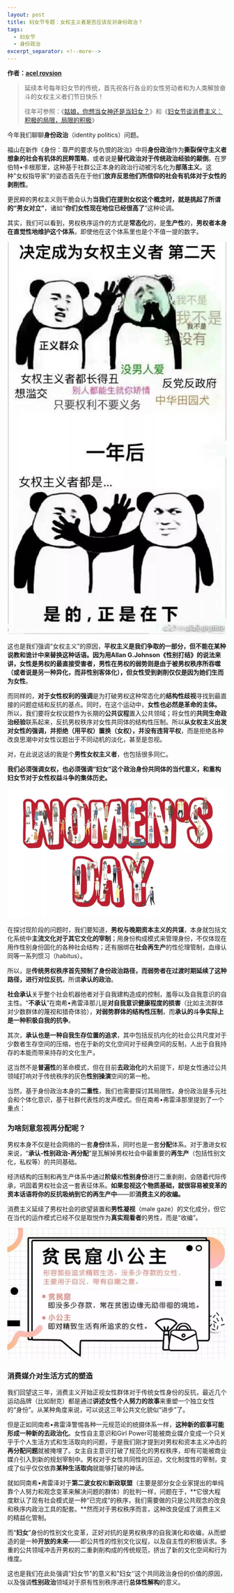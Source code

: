 ```yaml
---
layout: post
title: 妇女节专题：女权主义者是否应该反对身份政治？
tags:
  - 妇女节
  - 身份政治
excerpt_separator: <!--more-->
---
```


**作者：[acel rovsion](https://www.zhihu.com/people/acel-rovsion)**

> 延续本号每年妇女节的传统，首先祝各行各业的女性劳动者和为人类解放奋斗的女权主义者们节日快乐！
>
> 往年可参照：《[姑娘，你想当女神还是当妇女？](https://link.zhihu.com/?target=https%3A//mp.weixin.qq.com/s%3F__biz%3DMzIzNTU3MDI5Mw%3D%3D%26mid%3D2247484909%26idx%3D1%26sn%3D8526d847827b9639c3ef5d398b96ad3b%26chksm%3De8e450f7df93d9e13a661974755f0ae5f9e431713d539ee7e36587190cf5033a051222241c90%26mpshare%3D1%26scene%3D21%26srcid%3D0307tjakZzQuhQNVAmCYQjFd%26from%3Dtimeline%26ascene%3D14%26devicetype%3Dandroid-22%26version%3D26060739%26nettype%3DWIFI%26lang%3Den%26pass_ticket%3DKe1iU9DbrItHxwwtAoOSij3dC%2520rsvZ97FzLRCWQyuXCR2zQAB641u1HJsS/zuvC9%26wx_header%3D1%23wechat_redirect)》和《[妇女节谈消费主义：积极的局限，局限的积极](https://link.zhihu.com/?target=https%3A//mp.weixin.qq.com/s%3F__biz%3DMzA4OTEyMTMxNA%3D%3D%26mid%3D2447668052%26idx%3D1%26sn%3Deb1734dbefaf3f7d17c4428350d2766a%26chksm%3D840f6419b378ed0f0e8e23727203dde283c1986db90e5b7e35a3d330ac4ed3caecd98bd614cf%26token%3D1203915284%26lang%3Dzh_CN%26scene%3D21%23wechat_redirect)》

今年我们聊聊**身份政治**（identity politics）问题。

<!--more-->

福山在新作《身份：尊严的要求与仇恨的政治》中将**身份政治**作为**撕裂保守主义者想象的社会有机体的民粹策略**，或者说是**替代政治对于传统政治经验的颠倒**。在罗伯特•卡根那里，这种基于社群公正本身的政治行动被污名化为**部落主义**。这种"女权指导家"的姿态首先在于他们**放弃反思他们所信仰的社会有机体对于女性的剥削性**。

更民粹的男权主义则干脆会认为**当我们在提到女权这个概念时，就是挑起了所谓的“男女对立”**，诸如“**你们女性现在地位已经很高了**”这种论调。

其实，我们可以看到，男权秩序运作的方式是**常态化**的，是**生产性**的，**男权者本身在直觉性地维护这个体系**，即使他在这个体系里也是个不值一提的数字。

![](../images/v2-eadf6b57cd31d84567f5526a5a803509_hd.jpg)

这也是我们强调“女权主义”的原因，**平权主义是我们争取的一部分，但不能在某种说教和诡计中来替换这种话语。**因为用Allan G.Johnson《性别打结》的说法来讲，**女性是男权的最直接受害者，男性在男权的弱势则是由于被男权秩序所吞噬**（或者说是另一种异化，而非性别客体化），但**女性受到剥削仅仅是因为她们生而为女性**。

而同样的，**对于女性权利的强调**是为打破男权这种常态化的**结构性歧视**寻找到最直接的问题症结和反抗的基点。同时，在这个运动中，**女性也必然是革命的主体。**
所以，我们要将女权议题作为长期的**公共议程**置入公共领域；将女性的**共同生命政治经验**联系起来，反抗男权秩序对女性共同体的结构性压制。所以**从女权主义出发对女性的强调，并拒绝（用平权）置换（女权），并没有违背平权**，而是拒绝各种改良思潮中对女性议题出于不同动机的淡化，甚至是忽视。

对，在此说这话的我是个**男性女权主义者**，也包括很多同仁。

**我们必须强调女权，也必须强调“妇女”这个政治身份共同体的当代意义，和重构妇女节对于女性权益斗争的集体历史。**  

![](../images/v2-e89626bb581121a4d4da50801ef09eda_hd.jpg)

在探讨现阶段的问题时，我们要知道，**男权与晚期资本主义的共谋**，本身就包括文化系统中**主流文化对于其它文化的宰制**；用身份构成模式来管理身份，不仅体现在用作性别身份固化的各种社会结构；还有捆绑在**社会再生产**的性伦理管制，血缘认同等一系列惯习（habitus）。

所以，是**传统男权秩序首先预制了身份政治路径，而弱势者在过渡时期延续了这种路径，进行对位反抗**，所谓**承认的政治**。

**社会承认**关乎整个社会机器他者对于自我建构造成的控制，羞辱以及自我意识的自主性。“**不承认**”在南希•弗雷泽那儿是**对自我意识健康程度的损害**（比如主流群体对少数群体的蔑视和猎奇体验），**对弱势群体的结构性压制**，而**承认的斗争实际上是一种积极自我的抗争**。

其次，**承认也是一种自我生存位置的追求**，其中包括反抗内化的社会公共尺度对于少数者生存空间的压缩，也在于新的文化空间对于经典空间的反制，人出于自我持存的本能而带来持存的文化生产。

这当然不是**普遍性**的革命模式，但在目前**去政治化**的大前提下，却是女性通过公共领域打响对于传统秩序的灰色**性别操演**空间的第一枪。

当然，基于身份政治本身的**二重性**，我们也需要探讨其局限性。身份政治是多元社会和个体化意识，基于社群代表性的发声模式。但在南希•弗雷泽那里提到了一个重点：

### 为啥刻意忽视再分配呢？

男权本身不仅是社会网络的一套**身份**体系，同时也是一套**分配**体系。对于激进女权来说，“**承认-性别政治-再分配**”是瓦解掉男权社会中最重要的**再生产**（包括性别文化，私权等）的共同基础。

经济结构的压制和再生产体系中通过**阶级**和**性别身份**进行二重剥削，会随着代际传承，巩固着男权社会这一套表征体系。**如果忽视这个物质基础，就很容易被变革的资本话语将你的反抗吸纳到它的再生产中**——即**消费主义的收编。**

消费主义延续了男权社会的欲望装置和**男性凝视**（male gaze）的文化成分，但它在当代的运作模式已经不仅是取悦作为**真实观看者**的男性，而是“收编”。  

![](../images/v2-c095cfe378e39425073f0a32dfe751c0_hd.jpg)

### 消费媒介对生活方式的塑造

我们回望这三年，消费主义开始正视女性群体对于传统女性身份的反抗，最近几个运动品牌（比如耐克）都是通过**讲述女性个人努力的故事**来重塑一个独立女性的“身份”。从某种角度来说，可以说这三年公共文化貌似“进步”了。

但是正如同南希•弗雷泽警惕各种一元规范论的统摄体系一样，**这种新的叙事可能形成一种新的去政治化**。女性自主意识和Girl Power可能被商业媒介变成一个只关乎于个人生活方式和生活取向的问题，于是我们刚才提到对男权和资本主义冲击的**再分配问题**就被掩埋了。女主自主意识打破了规范化的男权秩序，却有可能被商业媒介引入到新的规划宰制中。男权对于女性共同性的压迫，文化制度性的宰制，变成了似乎仅仅依靠**某种生活取向**就能够打破的神话。

就如同南希•弗雷泽对于**第二波女权**和**新政联盟**（主要是部分女企业家提出的单纯靠个人努力和观念变革来解决问题的群体）的批判一样，问题在于，**它很大程度默认了现有社会模式是一种“已完成”的秩序，我们需要做的只是公共观念的改良和秩序内政治工具的配套。**然而对于男权秩序而言，这种改良促成了消费主义的精益化管制。

而“**妇女**”身份的性别文化变革，正好对抗的是男权秩序的自我演化和收编，从而塑造的是一种**开放的未来**——即公共性的性别文化议程，以及自主性的积极诉求。多重的公共领域冲击开男权的二重剥削构成的传统规范，挤出了新的文化空间和行为维度。

这也是我们在此处强调"妇女节"的意义和"妇女‘’这个共同政治身份的价值的原因，以及强调**性别政治**领域对于原有性别秩序进行**总体性解构**的意义。  